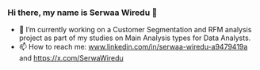 ### Hi there, my name is Serwaa Wiredu 👋
- 🔭 I’m currently working on a Customer Segmentation and RFM analysis project as part of my studies on Main Analysis types for Data Analysts.
- 📫 How to reach me: www.linkedin.com/in/serwaa-wiredu-a9479419a and https://x.com/SerwaWiredu
  

<!--
**SerwaaW/SerwaaW** is a ✨ _special_ ✨ repository because its `README.md` (this file) appears on your GitHub profile.

Here are some ideas to get you started:

- 🔭 I’m currently working on ...
- 🌱 I’m currently learning ...
- 👯 I’m looking to collaborate on ...
- 🤔 I’m looking for help with ...
- 💬 Ask me about ...
- 📫 How to reach me: ...
- 😄 Pronouns: ...
- ⚡ Fun fact: ...
-->
